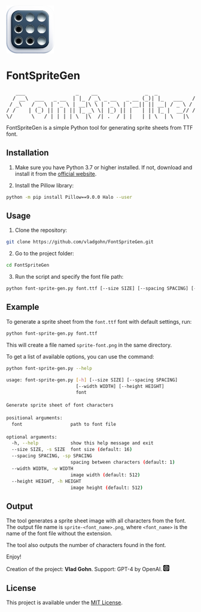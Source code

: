 <p align="left">
  <img src="./resouces/FontSpriteGen.png" width="128" alt="# FontSpriteGen Icon">
</p>

# FontSpriteGen
<pre>
   ___                _    __               _  _            ___
  / __\  ___   _ __  | |_ / _\ _ __   _ __ (_)| |_   ___   / _ \  ___  _ __  
 / _\   / _ \ | '_ \ | __|\ \ | '_ \ | '__|| || __| / _ \ / /_\/ / _ \| '_ \ 
/ /    | (_) || | | || |_ _\ \| |_) || |   | || |_ |  __// /_\\ |  __/| | | |
\/      \___/ |_| |_| \__|\__/| .__/ |_|   |_| \__| \___|\____/  \___||_| |_|
</pre>


FontSpriteGen is a simple Python tool for generating sprite sheets from TTF font.

## Installation

1. Make sure you have Python 3.7 or higher installed. If not, download and install it from the [official website](https://www.python.org/downloads/).

2. Install the Pillow library:
```bash
python -m pip install Pillow==9.0.0 Halo --user
```

## Usage

1. Clone the repository:
```bash
git clone https://github.com/vladgohn/FontSpriteGen.git
```

2. Go to the project folder:
```bash
cd FontSpriteGen
```

3. Run the script and specify the font file path:
```bash
python font-sprite-gen.py font.ttf [--size SIZE] [--spacing SPACING] [--width WIDTH] [--height HEIGHT]
```

## Example
To generate a sprite sheet from the `font.ttf` font with default settings, run:
```bash
python font-sprite-gen.py font.ttf
```
This will create a file named `sprite-font.png` in the same directory.

To get a list of available options, you can use the command:
```bash
python font-sprite-gen.py --help
```
```bash
usage: font-sprite-gen.py [-h] [--size SIZE] [--spacing SPACING]
                          [--width WIDTH] [--height HEIGHT]
                          font

Generate sprite sheet of font characters

positional arguments:
  font                  path to font file

optional arguments:
  -h, --help            show this help message and exit
  --size SIZE, -s SIZE  font size (default: 16)
  --spacing SPACING, -sp SPACING
                        spacing between characters (default: 1)
  --width WIDTH, -w WIDTH
                        image width (default: 512)
  --height HEIGHT, -h HEIGHT
                        image height (default: 512)
```

## Output
The tool generates a sprite sheet image with all characters from the font. The output file name is `sprite-<font_name>.png`, where `<font_name>` is the name of the font file without the extension.

The tool also outputs the number of characters found in the font.

Enjoy!


Creation of the project: **Vlad Gohn**. Support: GPT-4 by OpenAI. <img width="16" height="16" src="./resouces/GPT4.svg">

## License
This project is available under the [MIT License](./LICENSE).